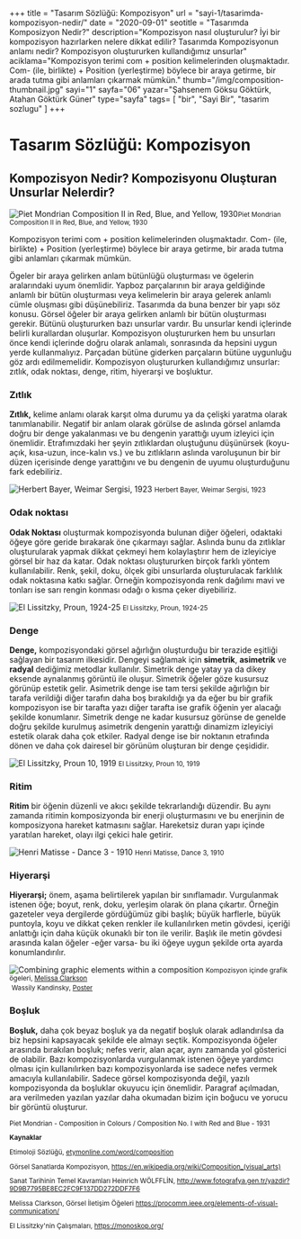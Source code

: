 +++
title = "Tasarım Sözlüğü: Kompozisyon"
url = "sayi-1/tasarimda-kompozisyon-nedir/"
date = "2020-09-01"
seotitle = "Tasarımda Komposizyon Nedir?"
description="Kompozisyon nasıl oluşturulur? İyi bir kompozisyon hazırlarken nelere dikkat edilir? Tasarımda Kompozisyonun anlamı nedir? Kompozisyon oluştururken kullandığımız unsurlar"
aciklama="Kompozisyon terimi com + position kelimelerinden oluşmaktadır. Com- (ile, birlikte) + Position (yerleştirme) böylece bir araya getirme, bir arada tutma gibi anlamları çıkarmak mümkün."
thumb="/img/composition-thumbnail.jpg"
sayi="1"
sayfa="06"
yazar="Şahsenem Göksu Göktürk, Atahan Göktürk Güner"
type="sayfa"
tags= [
"bir", "Sayi Bir", "tasarim sozlugu" 
]
+++
<a href="/sayi-1/otomobillerin-hayatimizdaki-yeri/" id="next"></a>
<div class="container">
  <div class="row">
    <div class="col-md-7">
      <h1>Tasarım Sözlüğü: Kompozisyon</h1>
      <h2>Kompozisyon Nedir? Kompozisyonu Oluşturan Unsurlar Nelerdir?</h2>
    </div>
  </div>
  <div class="row">
    <div class="col-md-5">
      <img
        class="img-fluid"
        src="/img/Piet-Mondrian.jpg"
        alt="Piet Mondrian Composition II in Red, Blue, and Yellow, 1930"
      /><small
        >Piet Mondrian Composition II in Red, Blue, and Yellow, 1930</small
      >
    </div>
    <div class="col-md-7">
      <p>
        Kompozisyon terimi com + position kelimelerinden oluşmaktadır. Com-
        (ile, birlikte) + Position (yerleştirme) böylece bir araya getirme, bir
        arada tutma gibi anlamları çıkarmak mümkün.
      </p>
      <p>
        Ögeler bir araya gelirken anlam bütünlüğü oluşturması ve ögelerin
        aralarındaki uyum önemlidir. Yapboz parçalarının bir araya geldiğinde
        anlamlı bir bütün oluşturması veya kelimelerin bir araya gelerek anlamlı
        cümle oluşması gibi düşünebiliriz. Tasarımda da buna benzer bir yapı söz
        konusu. Görsel öğeler bir araya gelirken anlamlı bir bütün oluşturması
        gerekir. Bütünü oluştururken bazı unsurlar vardır. Bu unsurlar kendi
        içlerinde belirli kurallardan oluşurlar. Kompozisyon oluştururken hem bu
        unsurları önce kendi içlerinde doğru olarak anlamalı, sonrasında da
        hepsini uygun yerde kullanmalıyız. Parçadan bütüne giderken parçaların
        bütüne uygunluğu göz ardı edilmemelidir. Kompozisyon oluştururken
        kullandığımız unsurlar: zıtlık, odak noktası, denge, ritim, hiyerarşi ve
        boşluktur.
      </p>
    </div>
    <div class="col-md-6">
      <p>
        <h3>Zıtlık</h3>
        <b>Zıtlık,</b> kelime anlamı olarak karşıt olma durumu ya da çelişki
        yaratma olarak tanımlanabilir. Negatif bir anlam olarak görülse de
        aslında görsel anlamda doğru bir denge yakalanması ve bu dengenin
        yarattığı uyum izleyici için önemlidir. Etrafımızdaki her şeyin
        zıtlıklardan oluştuğunu düşünürsek (koyu-açık, kısa-uzun, ince-kalın
        vs.) ve bu zıtlıkların aslında varoluşunun bir bir düzen içerisinde
        denge yarattığını ve bu dengenin de uyumu oluşturduğunu fark edebiliriz.
      </p>
    </div>
    <div class="col-md-6 mt-5"><img class="img-fluid" src="/img/HerbertBayer_PostcardBauhausAusstellungWeimar_1923_mudac.jpg" alt="Herbert Bayer, Weimar Sergisi, 1923">
    <small>Herbert Bayer, Weimar Sergisi, 1923</small></div>
    <div class="col-md-6">
      <p>
        <h3>Odak noktası</h3>
        <b>Odak Noktası</b> oluşturmak kompozisyonda bulunan diğer öğeleri,
        odaktaki öğeye göre geride bırakarak öne çıkarmayı sağlar. Aslında bunu
        da zıtlıklar oluşturularak yapmak dikkat çekmeyi hem kolaylaştırır hem
        de izleyiciye görsel bir haz da katar. Odak noktası oluştururken birçok
        farklı yöntem kullanılabilir. Renk, şekil, doku, ölçek gibi unsurlarda
        oluşturulacak farklılık odak noktasına katkı sağlar. Örneğin
        kompozisyonda renk dağılımı mavi ve tonları ise sarı rengin konması
        odağı o kısma çeker diyebiliriz.
      </p>
    </div>
    <div class="col-md-6 mt-5"><img class="img-fluid" src="/img/Lissitzky_El_1924-25_Proun.jpg" alt="El Lissitzky, Proun, 1924-25">
    <small>El Lissitzky, Proun, 1924-25</small></div>
    <div class="col-md-6">
      <p>
        <h3>Denge</h3>
<strong>Denge,</strong> kompozisyondaki görsel ağırlığın oluşturduğu bir terazide eşitliği sağlayan bir tasarım ilkesidir. Dengeyi sağlamak için <strong>simetrik</strong>, <strong>asimetrik</strong> ve <strong>radyal</strong> dediğimiz metodlar kullanılır. Simetrik denge yatay ya da dikey eksende aynalanmış görüntü ile oluşur. Simetrik öğeler göze kusursuz görünüp estetik gelir. Asimetrik denge ise tam tersi şekilde ağırlığın bir tarafa verildiği diğer tarafın daha boş bırakıldığı ya da eğer bu bir grafik kompozisyon ise bir tarafta yazı diğer tarafta ise grafik öğenin yer alacağı şekilde konumlanır. Simetrik denge ne kadar kusursuz görünse de genelde doğru şekilde kurulmuş asimetrik dengenin yarattığı dinamizm izleyiciyi estetik olarak daha çok etkiler. Radyal denge ise bir noktanın etrafında dönen ve daha çok dairesel bir görünüm oluşturan bir denge çeşididir.
      </p>
    </div>
    <div class="col-md-6 mt-5"><img class="img-fluid" src="/img/Lissitzky_El_1919_Proun_10.jpg" alt="El Lissitzky, Proun 10, 1919">
    <small>El Lissitzky, Proun 10, 1919</small></div>
    <div class="col-md-6">
      <p>
        <h3>Ritim</h3>
        <b>Ritim</b> bir öğenin düzenli ve akıcı şekilde tekrarlandığı düzendir.
        Bu aynı zamanda ritimin komposizyonda bir enerji oluşturmasını ve bu
        enerjinin de komposizyona hareket katmasını sağlar. Hareketsiz duran
        yapı içinde yaratılan hareket, olayı ilgi çekici hale getirir.
      </p>
    </div>
    <div class="col-md-6 mt-5"><img class="img-fluid" src="/img/henri-matisse-dance-3.jpg" alt="Henri Matisse - Dance 3 - 1910">
    <small>Henri Matisse, Dance 3, 1910</small></div>
    <div class="col-md-6">
      <p>
        <h3>Hiyerarşi</h3>
        <b>Hiyerarşi;</b> önem, aşama belirtilerek yapılan bir sınıflamadır.
        Vurgulanmak istenen öğe; boyut, renk, doku, yerleşim olarak ön plana
        çıkartır. Örneğin gazeteler veya dergilerde gördüğümüz gibi başlık;
        büyük harflerle, büyük puntoyla, koyu ve dikkat çeken renkler ile
        kullanılırken metin gövdesi, içeriği anlattığı için daha küçük okunaklı
        bir ton ile verilir. Başlık ile metin gövdesi arasında kalan öğeler -eğer
        varsa- bu iki öğeye uygun şekilde orta ayarda konumlandırılır.
      </p>
      <img class="img-fluid" src="/img/elements-of-visual-communication-graphic_4.png" alt="Combining graphic elements within a composition">
      <small>Kompozisyon içinde grafik ögeleri, <a href="http://melissaclarkson.com/" target="_blank" rel="noopener noreferrer">Melissa Clarkson</a></small>
    </div>
    <div class="col-md-6 mt-5">
        <img class="img-fluid" src="/img/kandinsky-vassilly.jpg" alt="">
        <small>Wassily Kandinsky, <a href="https://www.mutualart.com/Artwork/Poster/D5191B441C7FBFE2" target="_blank" rel="noopener noreferrer">Poster</a></small>
    </div>
    <div class="col-md-6 ">
      <p>
        <h3>Boşluk</h3>
        <b>Boşluk,</b> daha çok beyaz boşluk ya da negatif boşluk olarak
        adlandırılsa da biz hepsini kapsayacak şekilde ele almayı seçtik.
        Kompozisyonda öğeler arasında bırakılan boşluk; nefes verir,
        alan açar, aynı zamanda yol gösterici de olabilir. Bazı kompozisyonlarda
        vurgulanmak istenen öğeye yardımcı olması için kullanılırken
        bazı kompozisyonlarda ise sadece nefes vermek amacıyla kullanılabilir. Sadece görsel kompozisyonda değil, yazılı 
        kompozisyonda da boşluklar okuyucu için önemlidir. Paragraf açılmadan, ara
        verilmeden yazılan yazılar daha okumadan bizim için boğucu ve yorucu bir
        görüntü oluşturur.
      </p>
    </div>
    <div class="col-md-6 mt-5"><img class="img-fluid" src="/img/Composition-No.I-with-Red-and-Blue.png" alt=""><small>Piet Mondrian - Composition in Colours / Composition No. I with Red and Blue - 1931</small></div>
  </div>
  <small class="kaynak">
<p><strong>Kaynaklar</strong></p>
<p>Etimoloji Sözlüğü, <a href="https://www.etymonline.com/word/composition"  target="_blank" rel="noopener noreferrer">etymonline.com/word/composition</a></p>
<p>Görsel Sanatlarda Kompozisyon, <a href="https://en.wikipedia.org/wiki/Composition_(visual_arts)"  target="_blank" rel="noopener noreferrer">https://en.wikipedia.org/wiki/Composition_(visual_arts)</a></p>
<p>Sanat Tarihinin Temel Kavramları Heinrich WÖLFFLİN, <a href="http://www.fotografya.gen.tr/yazdir?9D9B7795BE8EC2FC9F137DD272DDF7F6"  target="_blank" rel="noopener noreferrer">http://www.fotografya.gen.tr/yazdir?9D9B7795BE8EC2FC9F137DD272DDF7F6</a></p>
<p>Melissa Clarkson, Görsel İletişim Öğeleri <a href="https://procomm.ieee.org/elements-of-visual-communication/"  target="_blank" rel="noopener noreferrer">https://procomm.ieee.org/elements-of-visual-communication/</a></p>
<p>El Lissitzky'nin Çalışmaları, <a href="https://monoskop.org/"  target="_blank" rel="noopener noreferrer">https://monoskop.org/</a></p>
  </small>
</div>